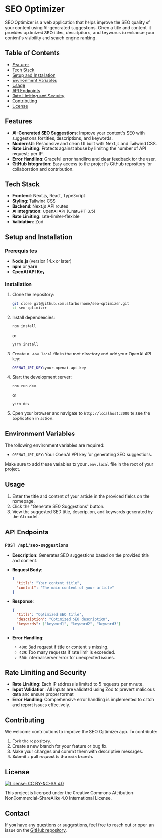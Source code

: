 # SEO Optimizer

SEO Optimizer is a web application that helps improve the SEO quality of your content using AI-generated suggestions. Given a title and content, it provides optimized SEO titles, descriptions, and keywords to enhance your content's visibility and search engine ranking.

## Table of Contents

- [Features](#features)
- [Tech Stack](#tech-stack)
- [Setup and Installation](#setup-and-installation)
- [Environment Variables](#environment-variables)
- [Usage](#usage)
- [API Endpoints](#api-endpoints)
- [Rate Limiting and Security](#rate-limiting-and-security)
- [Contributing](#contributing)
- [License](#license)

## Features

- **AI-Generated SEO Suggestions**: Improve your content's SEO with suggestions for titles, descriptions, and keywords.
- **Modern UI**: Responsive and clean UI built with Next.js and Tailwind CSS.
- **Rate Limiting**: Protects against abuse by limiting the number of API requests per IP.
- **Error Handling**: Graceful error handling and clear feedback for the user.
- **GitHub Integration**: Easy access to the project's GitHub repository for collaboration and contribution.

## Tech Stack

- **Frontend**: Next.js, React, TypeScript
- **Styling**: Tailwind CSS
- **Backend**: Next.js API routes
- **AI Integration**: OpenAI API (ChatGPT-3.5)
- **Rate Limiting**: rate-limiter-flexible
- **Validation**: Zod

## Setup and Installation

### Prerequisites

- **Node.js** (version 14.x or later)
- **npm** or **yarn**
- **OpenAI API Key**

### Installation

1. Clone the repository:

   ```bash
   git clone git@github.com:starbornone/seo-optimizer.git
   cd seo-optimizer
   ```

2. Install dependencies:

   ```bash
   npm install
   ```

   or

   ```bash
   yarn install
   ```

3. Create a `.env.local` file in the root directory and add your OpenAI API key:

   ```bash
   OPENAI_API_KEY=your-openai-api-key
   ```

4. Start the development server:

   ```bash
   npm run dev
   ```

   or

   ```bash
   yarn dev
   ```

5. Open your browser and navigate to `http://localhost:3000` to see the application in action.

## Environment Variables

The following environment variables are required:

- `OPENAI_API_KEY`: Your OpenAI API key for generating SEO suggestions.

Make sure to add these variables to your `.env.local` file in the root of your project.

## Usage

1. Enter the title and content of your article in the provided fields on the homepage.
2. Click the "Generate SEO Suggestions" button.
3. View the suggested SEO title, description, and keywords generated by the AI model.

## API Endpoints

### `POST /api/seo-suggestions`

- **Description**: Generates SEO suggestions based on the provided title and content.
- **Request Body**:

  ```json
  {
    "title": "Your content title",
    "content": "The main content of your article"
  }
  ```

- **Response**:

  ```json
  {
    "title": "Optimized SEO title",
    "description": "Optimized SEO description",
    "keywords": ["keyword1", "keyword2", "keyword3"]
  }
  ```

- **Error Handling**:
  - `400`: Bad request if title or content is missing.
  - `429`: Too many requests if rate limit is exceeded.
  - `500`: Internal server error for unexpected issues.

## Rate Limiting and Security

- **Rate Limiting**: Each IP address is limited to 5 requests per minute.
- **Input Validation**: All inputs are validated using Zod to prevent malicious data and ensure proper format.
- **Error Handling**: Comprehensive error handling is implemented to catch and report issues effectively.

## Contributing

We welcome contributions to improve the SEO Optimizer app. To contribute:

1. Fork the repository.
2. Create a new branch for your feature or bug fix.
3. Make your changes and commit them with descriptive messages.
4. Submit a pull request to the `main` branch.

## License

[![License: CC BY-NC-SA 4.0](https://img.shields.io/badge/License-CC%20BY--NC--SA%204.0-lightgrey.svg)](https://creativecommons.org/licenses/by-nc-sa/4.0/)

This project is licensed under the Creative Commons Attribution-NonCommercial-ShareAlike 4.0 International License.

## Contact

If you have any questions or suggestions, feel free to reach out or open an issue on the [GitHub repository](https://github.com/starbornone/seo-optimizer).
